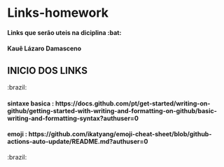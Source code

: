 # Links-homework
<h4>Links que serão uteis na diciplina :bat:</h4>
<h4>Kauê Lázaro Damasceno</h4>

<h2>INICIO DOS LINKS</h2>
:brazil:
<h4>sintaxe basica : https://docs.github.com/pt/get-started/writing-on-github/getting-started-with-writing-and-formatting-on-github/basic-writing-and-formatting-syntax?authuser=0</h4>
 <h4>emoji : https://github.com/ikatyang/emoji-cheat-sheet/blob/github-actions-auto-update/README.md?authuser=0</h4>
:brazil:
